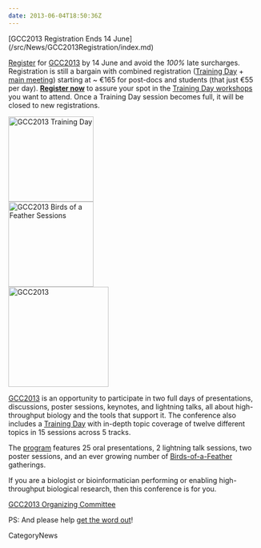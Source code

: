 ```yaml
---
date: 2013-06-04T18:50:36Z
---
```

<div class='newsItemHeader'>[GCC2013 Registration Ends 14 June](/src/News/GCC2013Registration/index.md)</div>

[Register](/Events/GCC2013/Register) for [GCC2013](/Events/GCC2013) by 14 June and avoid the *100%* late surcharges.  Registration is still a bargain with combined registration ([Training Day](/src/Events/GCC2013/TrainingDay/index.md) + [main meeting](/Events/GCC2013/Program)) starting at ~ €165 for post-docs and students (that just €55 per day). **[Register now](/Events/GCC2013/Register)** to assure your spot in the [Training Day workshops](/src/Events/GCC2013/TrainingDay/index.md) you want to attend.  Once a Training Day session becomes full, it will be closed to new registrations. 

<div class='right'><a href='/Events/GCC2013'><img src='/Images/Logos/GCC2013TrainingDayLogo300.png' alt='GCC2013 Training Day' width="170px" /></a><br />
<a href='/Events/GCC2013'><img src='/Images/Logos/GCC2013BoFLogo.png' alt='GCC2013 Birds of a Feather Sessions' width="170px" /></a></div>
<div class='left'><a href='/Events/GCC2013'><img src='/Images/Logos/GCC2013Logo400.png' alt='GCC2013' width="200px" /></a></div>

[GCC2013](/Events/GCC2013) is an opportunity to participate in two full days of presentations, discussions, poster sessions, keynotes, and lightning talks, all about high-throughput biology and the tools that support it. The conference also includes a [Training Day](/src/Events/GCC2013/TrainingDay/index.md) with in-depth topic coverage of twelve different topics in 15 sessions across 5 tracks.

The [program](/Events/GCC2013/Program) features 25 oral presentations, 2 lightning talk sessions, two poster sessions, and an ever growing number of [Birds-of-a-Feather](/src/Events/GCC2013/BoF/index.md) gatherings.

If you are a biologist or bioinformatician performing or enabling high-throughput biological research, then this conference is for you.

[GCC2013 Organizing Committee](/src/Events/GCC2013/Organizers/index.md)

PS: And please help [get the word out](/src/Events/GCC2013/Promotion/index.md)!





CategoryNews

